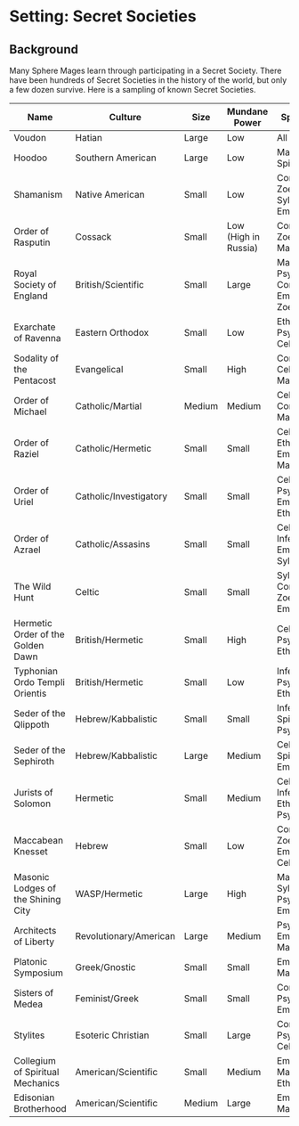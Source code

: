 # Setting: Secret Societies

## Background
Many Sphere Mages learn through participating in a Secret Society. There have been hundreds of Secret Societies in the history of the world, but only a few dozen survive. Here is a sampling of known Secret Societies.

| Name | 	Culture	| Size	| Mundane Power	| Spheres | Notes |
|------|------------|-------|---------------|---------|-------|
| Voudon | Hatian	| Large	| Low	|  All | |
| Hoodoo|Southern American	| Large	| Low	| Material, Spiritual |
| Shamanism|Native American	| Small	| Low	| Corporeal, Zoetic, Sylvan, Empathic |  |
| Order of Rasputin|Cossack	| Small	| Low (High in Russia)	 | Corporeal, Zoetic, Material | |
| Royal Society of England | British/Scientific | Small | Large | Material, Psychic, Corporeal, Empyreal, Zoetic | |
| Exarchate of Ravenna|Eastern Orthodox	| Small	| Low	| Ethereal, Psychic, Celestial, | |
| Sodality of the Pentacost|Evangelical	| Small	| High	| Corporeal, Celestial, Material| |
| Order of Michael|Catholic/Martial	| Medium	| Medium	| Celestial, Corporeal, Material | |
| Order of Raziel|Catholic/Hermetic	| Small	| Small	| Celestial, Ethereal, Empyreal, Material | |
| Order of Uriel|Catholic/Investigatory	| Small	| Small	| Celestial, Psychic, Empathic, Ethereal | |
| Order of Azrael|Catholic/Assasins	| Small	| Small	| Celestial, Infernal, Empyreal, Sylvan | |
| The Wild Hunt	| Celtic	| Small	| Small	 | Sylvan, Corporeal, Zoetic, Empathic |
| Hermetic Order of the Golden Dawn	| British/Hermetic	| Small	| High	| Celestial, Psychic, Ethereal  | |
| Typhonian Ordo Templi Orientis	| British/Hermetic	| Small	| Low	| Infernal, Psychic, Ethereal | |
| Seder of the Qlippoth	| Hebrew/Kabbalistic	| Small	| Small	| Infernal, Spiritual, Psychic |
| Seder of the Sephiroth | Hebrew/Kabbalistic | Large | Medium	| Celestial, Spiritual, Empathic |
| Jurists of Solomon	| Hermetic	| Small	| Medium | Celestial, Infernal, Ethereal, Psychic |
| Maccabean Knesset	 | Hebrew	| Small	| Low | Corporeal, Zoetic, Empathic, Celestial | |
| Masonic Lodges of the Shining City	| WASP/Hermetic	| Large	| High | Material, Sylvan, Psychic, Empyreal | |
| Architects of Liberty	| Revolutionary/American	| Large	| Medium | Psychic, Empathic, Material | |
| Platonic Symposium	| Greek/Gnostic	| Small	| Small | Empyreal, Material | |
| Sisters of Medea	| Feminist/Greek	| Small	| Small | Corporeal, Psychic, Empathic |
| Stylites	| Esoteric Christian	| Small	| Large | Corporeal, Psychic, Celestial | |
| Collegium of Spiritual Mechanics	| American/Scientific	| Small	| Medium | Empyreal, Materiel, Ethereal | |
| Edisonian Brotherhood | American/Scientific	| Medium	| Large | Empyreal, Materiel | |
